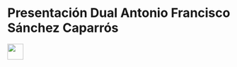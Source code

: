 # Presentación Dual Antonio Francisco Sánchez Caparrós

<img height="36px" src="[accenture.svg](https://romux.eu/wp-content/uploads/2024/05/Logo-Romux.png)">
